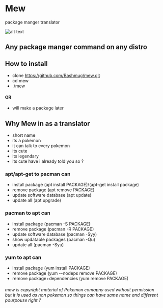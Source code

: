 # Mew
package manger translator

![alt text](https://github.com/Bashmug/mew/blob/master/graphics/logo.png "kind of a logo")

## Any package manger command on any distro

## How to install
 * clone https://github.com/Bashmug/mew.git
 * cd mew
 * ./mew
 #### OR
 * will make a package later

## Why Mew in as a translator
 * short name
 * its a pokemon
 * it can talk to every pokemon
 * its cute
 * its legendary
 * its cute have i already told you so ?

### apt/apt-get to pacman can
* install package (apt install PACKAGE)/(apt-get install package)
* remove package (apt remove PACKAGE)
* update software database (apt update)
* update all (apt upgrade)


### pacman to apt can
* install package (pacman -S PACKAGE)
* remove package (pacman -R PACKAGE)
* update software database (pacman -Syy)
* show updatable packages (pacman -Qu)
* update all (pacman -Syu)

### yum to apt can
* install package (yum install PACKAGE)
* remove package (yum --nodeps remove PACKAGE)
* remove package+dependencies	(yum remove PACKAGE)


###### mew is copyright material of Pokemon comapny used without permission but it is used as non pokemon so things can have same name and different pourpouse right ?
